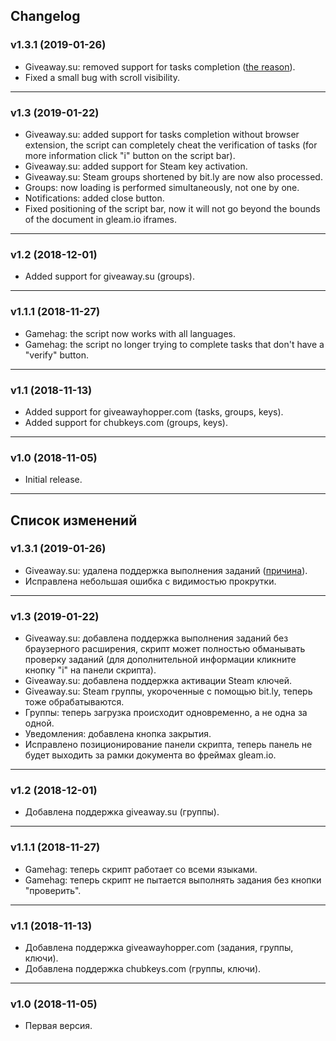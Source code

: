 ## Changelog
### v1.3.1 (2019-01-26)
* Giveaway.su: removed support for tasks completion ([the reason](https://github.com/longnull/GiveawayCompanion/issues/1#issuecomment-457699811)).
* Fixed a small bug with scroll visibility.
***
### v1.3 (2019-01-22)
* Giveaway.su: added support for tasks completion without browser extension, the script can completely cheat the verification of tasks (for more information click "i" button on the script bar).
* Giveaway.su: added support for Steam key activation.
* Giveaway.su: Steam groups shortened by bit.ly are now also processed.
* Groups: now loading is performed simultaneously, not one by one.
* Notifications: added close button.
* Fixed positioning of the script bar, now it will not go beyond the bounds of the document in gleam.io iframes.
***
### v1.2 (2018-12-01)
* Added support for giveaway.su (groups).
***
### v1.1.1 (2018-11-27)
* Gamehag: the script now works with all languages.
* Gamehag: the script no longer trying to complete tasks that don't have a "verify" button.
***
### v1.1 (2018-11-13)
* Added support for giveawayhopper.com (tasks, groups, keys).
* Added support for chubkeys.com (groups, keys).
***
### v1.0 (2018-11-05)
* Initial release.

***

## Список изменений
### v1.3.1 (2019-01-26)
* Giveaway.su: удалена поддержка выполнения заданий ([причина](https://github.com/longnull/GiveawayCompanion/issues/1#issuecomment-457699811)).
* Исправлена ​​небольшая ошибка с видимостью прокрутки.
***
### v1.3 (2019-01-22)
* Giveaway.su: добавлена поддержка выполнения заданий без браузерного расширения, скрипт может полностью обманывать проверку заданий (для дополнительной информации кликните кнопку "i" на панели скрипта).
* Giveaway.su: добавлена поддержка активации Steam ключей.
* Giveaway.su: Steam группы, укороченные с помощью bit.ly, теперь тоже обрабатываются.
* Группы: теперь загрузка происходит одновременно, а не одна за одной.
* Уведомления: добавлена кнопка закрытия.
* Исправлено позиционирование панели скрипта, теперь панель не будет выходить за рамки документа во фреймах gleam.io.
***
### v1.2 (2018-12-01)
* Добавлена поддержка giveaway.su (группы).
***
### v1.1.1 (2018-11-27)
* Gamehag: теперь скрипт работает со всеми языками.
* Gamehag: теперь скрипт не пытается выполнять задания без кнопки "проверить".
***
### v1.1 (2018-11-13)
* Добавлена поддержка giveawayhopper.com (задания, группы, ключи).
* Добавлена поддержка chubkeys.com (группы, ключи).
***
### v1.0 (2018-11-05)
* Первая версия.